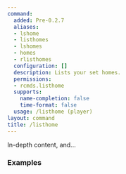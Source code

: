 ```yaml
---
command:
  added: Pre-0.2.7
  aliases:
  - lshome
  - listhomes
  - lshomes
  - homes
  - rlisthomes
  configuration: []
  description: Lists your set homes.
  permissions:
  - rcmds.listhome
  supports:
    name-completion: false
    time-format: false
  usage: /listhome (player)
layout: command
title: /listhome
---
```


In-depth content, and...

### Examples

